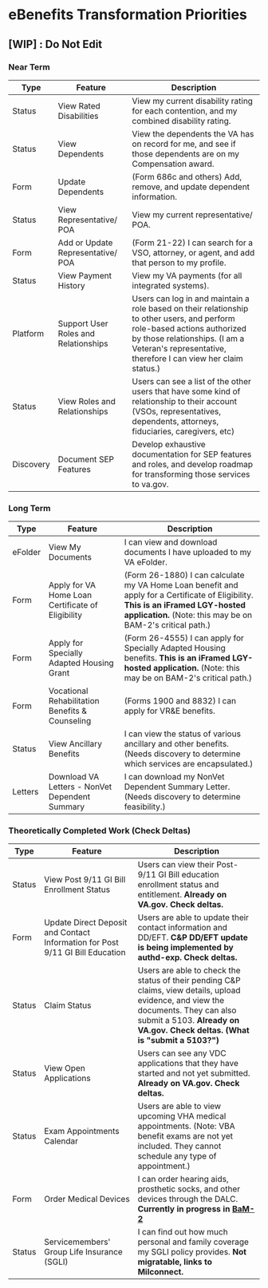 # eBenefits Transformation Priorities

## [WIP] : Do Not Edit

### Near Term

| Type | Feature | Description |
| ---- | ------- | ----------- |
| Status | View Rated Disabilities | View my current disability rating for each contention, and my combined disability rating. |
| Status | View Dependents | View the dependents the VA has on record for me, and see if those dependents are on my Compensation award. |
| Form | Update Dependents | (Form 686c and others) Add, remove, and update dependent information. |
| Status | View Representative/ POA | View my current representative/ POA. |
| Form | Add or Update Representative/ POA | (Form 21-22) I can search for a VSO, attorney, or agent, and add that person to my profile. |
| Status | View Payment History | View my VA payments (for all integrated systems). |
| Platform | Support User Roles and Relationships | Users can log in and maintain a role based on their relationship to other users, and perform role-based actions authorized by those relationships. (I am a Veteran's representative, therefore I can view her claim status.) |
| Status | View Roles and Relationships | Users can see a list of the other users that have some kind of relationship to their account (VSOs, representatives, dependents, attorneys, fiduciaries, caregivers, etc) |
| Discovery | Document SEP Features | Develop exhaustive documentation for SEP features and roles, and develop roadmap for transforming those services to va.gov. |

### Long Term

| Type | Feature | Description |
| ---- | ------- | ----------- |
| eFolder | View My Documents | I can view and download documents I have uploaded to my VA eFolder. |
| Form | Apply for VA Home Loan Certificate of Eligibility | (Form 26-1880) I can calculate my VA Home Loan benefit and apply for a Certificate of Eligibility. **This is an iFramed LGY-hosted application.** (Note: this may be on BAM-2's critical path.) |
| Form | Apply for Specially Adapted Housing Grant | (Form 26-4555) I can apply for Specially Adapted Housing benefits. **This is an iFramed LGY-hosted application.** (Note: this may be on BAM-2's critical path.) |
| Form | Vocational Rehabilitation Benefits & Counseling | (Forms 1900 and 8832) I can apply for VR&E benefits. |
| Status | View Ancillary Benefits | I can view the status of various ancillary and other benefits. (Needs discovery to determine which services are encapsulated.) |
| Letters | Download VA Letters - NonVet Dependent Summary | I can download my NonVet Dependent Summary Letter. (Needs discovery to determine feasibility.) |

### Theoretically Completed Work (Check Deltas)

| Type | Feature | Description |
| ---- | ------- | ----------- |
| Status | View Post 9/11 GI Bill Enrollment Status | Users can view their Post-9/11 GI Bill education enrollment status and entitlement. **Already on VA.gov. Check deltas.** |
| Form | Update Direct Deposit and Contact Information for Post 9/11 GI Bill Education | Users are able to update their contact information and DD/EFT. **C&P DD/EFT update is being implemented by authd-exp. Check deltas.** |
| Status | Claim Status | Users are able to check the status of their pending C&P claims, view details, upload evidence, and view the documents. They can also submit a 5103. **Already on VA.gov. Check deltas. (What is "submit a 5103?")** |
| Status | View Open Applications | Users can see any VDC applications that they have started and not yet submitted. **Already on VA.gov. Check deltas.** |
| Status | Exam Appointments Calendar | Users are able to view upcoming VHA medical appointments. (Note: VBA benefit exams are not yet included. They cannot schedule any type of appointment.) |
| Form | Order Medical Devices | I can order hearing aids, prosthetic socks, and other devices through the DALC. **Currently in progress in [BaM-2](https://github.com/department-of-veterans-affairs/va.gov-team/tree/master/teams/vsa/teams/benefits-memorials-2)** |
| Status | Servicemembers' Group Life Insurance (SGLI) | I can find out how much personal and family coverage my SGLI policy provides. **Not migratable, links to Milconnect.** |
